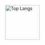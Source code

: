 <p align="center">
  <!--
<div style="display: flex; flex-direction: row;">
 <img class="img" src="https://github-readme-stats.vercel.app/api/top-langs/?username=enthonyaraujo&theme=radical&layout=compact" />
</div>
-->
  
   <img
    src="https://github-readme-stats.vercel.app/api/top-langs/?username=enthonyaraujo&layout=compact&theme=transparent&hide_title=true&hide_border=true&card_width=320"
    alt="Top Langs" height="110">
    
</p>

